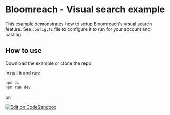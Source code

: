 # Bloomreach - Visual search example

This example demonstrates how to setup Bloomreach's visual search feature. See `config.ts` file to configure it to run for your account and catalog

## How to use

Download the example or clone the repo

Install it and run:

```bash
npm ci
npm run dev
```

or:

[![Edit on CodeSandbox](https://codesandbox.io/static/img/play-codesandbox.svg)](https://codesandbox.io/p/devbox/github/bloomreach/web-code-samples/tree/main/examples/visual-search)
